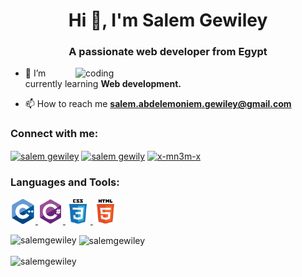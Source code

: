 
<h1 align="center">Hi 👋, I'm Salem Gewiley</h1>
<h3 align="center">A passionate web developer from Egypt</h3>
<img align="right" alt="coding" width="400" src="https://www.google.com/url?sa=i&url=https%3A%2F%2Fwww.pinterest.com%2Fpin%2F784822672535142521%2F&psig=AOvVaw0-sYt9nxvQQS8BbbhjA9Kf&ust=1675458137158000&source=images&cd=vfe&ved=0CA8QjRxqFwoTCPjO7J7D9_wCFQAAAAAdAAAAABAE">


- 🌱 I’m currently learning **Web development.**

- 📫 How to reach me **salem.abdelemoniem.gewiley@gmail.com**

<h3 align="left">Connect with me:</h3>
<p align="left">
<a href="https://www.linkedin.com/in/salem-abdel-moneim-gewiley/" target="blank"><img align="center" src="https://raw.githubusercontent.com/rahuldkjain/github-profile-readme-generator/master/src/images/icons/Social/linked-in-alt.svg" alt="salem gewiley" height="30" width="40" /></a>
<a href="https://www.facebook.com/salem.gewily/" target="blank"><img align="center" src="https://raw.githubusercontent.com/rahuldkjain/github-profile-readme-generator/master/src/images/icons/Social/facebook.svg" alt="salem gewily" height="30" width="40" /></a>
<a href="https://codeforces.com/profile/x-mn3m-x" target="blank"><img align="center" src="https://raw.githubusercontent.com/rahuldkjain/github-profile-readme-generator/master/src/images/icons/Social/codeforces.svg" alt="x-mn3m-x" height="30" width="40" /></a>
</p>

<h3 align="left">Languages and Tools:</h3>
<p align="left"> <a href="https://www.w3schools.com/cpp/" target="_blank" rel="noreferrer"> <img src="https://raw.githubusercontent.com/devicons/devicon/master/icons/cplusplus/cplusplus-original.svg" alt="cplusplus" width="40" height="40"/> </a> <a href="https://www.w3schools.com/cs/" target="_blank" rel="noreferrer"> <img src="https://raw.githubusercontent.com/devicons/devicon/master/icons/csharp/csharp-original.svg" alt="csharp" width="40" height="40"/> </a> <a href="https://www.w3schools.com/css/" target="_blank" rel="noreferrer"> <img src="https://raw.githubusercontent.com/devicons/devicon/master/icons/css3/css3-original-wordmark.svg" alt="css3" width="40" height="40"/> </a> <a href="https://www.w3.org/html/" target="_blank" rel="noreferrer"> <img src="https://raw.githubusercontent.com/devicons/devicon/master/icons/html5/html5-original-wordmark.svg" alt="html5" width="40" height="40"/> </a> </p>

<p><img align="left" src="https://github-readme-stats.vercel.app/api/top-langs?username=salemgewiley&show_icons=true&locale=en&layout=compact" alt="salemgewiley" /></p>

<p>&nbsp;<img align="center" src="https://github-readme-stats.vercel.app/api?username=salemgewiley&show_icons=true&locale=en" alt="salemgewiley" /></p>

<p><img align="center" src="https://github-readme-streak-stats.herokuapp.com/?user=salemgewiley&" alt="salemgewiley" /></p>

